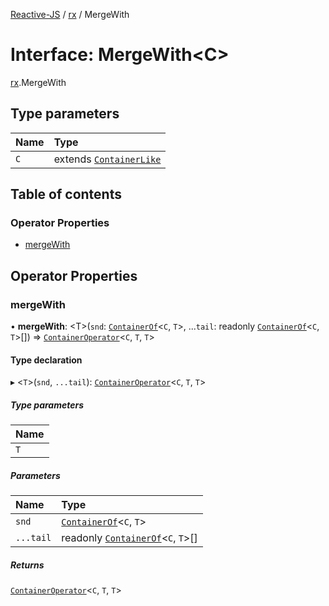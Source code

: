 [Reactive-JS](../README.md) / [rx](../modules/rx.md) / MergeWith

# Interface: MergeWith<C\>

[rx](../modules/rx.md).MergeWith

## Type parameters

| Name | Type |
| :------ | :------ |
| `C` | extends [`ContainerLike`](containers.ContainerLike.md) |

## Table of contents

### Operator Properties

- [mergeWith](rx.MergeWith.md#mergewith)

## Operator Properties

### mergeWith

• **mergeWith**: <T\>(`snd`: [`ContainerOf`](../modules/containers.md#containerof)<`C`, `T`\>, ...`tail`: readonly [`ContainerOf`](../modules/containers.md#containerof)<`C`, `T`\>[]) => [`ContainerOperator`](../modules/containers.md#containeroperator)<`C`, `T`, `T`\>

#### Type declaration

▸ <`T`\>(`snd`, `...tail`): [`ContainerOperator`](../modules/containers.md#containeroperator)<`C`, `T`, `T`\>

##### Type parameters

| Name |
| :------ |
| `T` |

##### Parameters

| Name | Type |
| :------ | :------ |
| `snd` | [`ContainerOf`](../modules/containers.md#containerof)<`C`, `T`\> |
| `...tail` | readonly [`ContainerOf`](../modules/containers.md#containerof)<`C`, `T`\>[] |

##### Returns

[`ContainerOperator`](../modules/containers.md#containeroperator)<`C`, `T`, `T`\>
